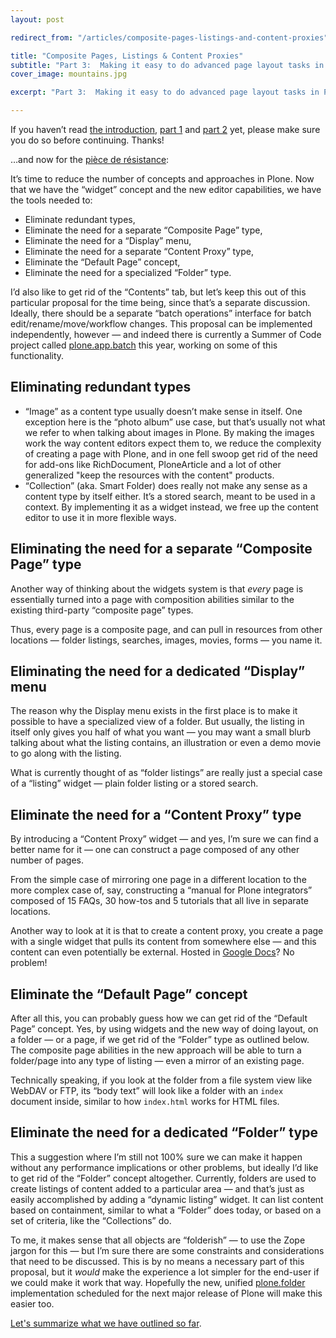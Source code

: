 ```yaml
---
layout: post

redirect_from: "/articles/composite-pages-listings-and-content-proxies"

title: "Composite Pages, Listings & Content Proxies"
subtitle: "Part 3:  Making it easy to do advanced page layout tasks in Plone"
cover_image: mountains.jpg

excerpt: "Part 3:  Making it easy to do advanced page layout tasks in Plone"

---
```


<span>If you haven’t</span> read [the introduction], [part 1] and [part 2] yet, please make sure you do so before continuing. Thanks!

…and now for the [pièce de résistance]:

It’s time to reduce the number of concepts and approaches in Plone. Now that we have the “widget” concept and the new editor capabilities, we have the tools needed to:

*   Eliminate redundant types,
*   Eliminate the need for a separate “Composite Page” type,
*   Eliminate the need for a “Display” menu,
*   Eliminate the need for a separate “Content Proxy” type,
*   Eliminate the “Default Page” concept,
*   Eliminate the need for a specialized “Folder” type.

I’d also like to get rid of the “Contents” tab, but let’s keep this out of this particular proposal for the time being, since that’s a separate discussion. Ideally, there should be a separate “batch operations” interface for batch edit/rename/move/workflow changes. This proposal can be implemented independently, however — and indeed there is currently a Summer of Code project called [plone.app.batch] this year, working on some of this functionality.

## Eliminating redundant types

*   “Image” as a content type usually doesn’t make sense in itself. One exception here is the “photo album” use case, but that’s usually not what we refer to when talking about images in Plone. By making the images work the way content editors expect them to, we reduce the complexity of creating a page with Plone, and in one fell swoop get rid of the need for add-ons like RichDocument, PloneArticle and a lot of other generalized "keep the resources with the content" products.
*   “Collection” (aka. Smart Folder) does really not make any sense as a content type by itself either. It’s a stored search, meant to be used in a context. By implementing it as a widget instead, we free up the content editor to use it in more flexible ways.

## Eliminating the need for a separate “Composite Page” type

Another way of thinking about the widgets system is that *every* page is essentially turned into a page with composition abilities similar to the existing third-party “composite page” types.

Thus, every page is a composite page, and can pull in resources from other locations — folder listings, searches, images, movies, forms — you name it.

## Eliminating the need for a dedicated “Display” menu

The reason why the Display menu exists in the first place is to make it possible to have a specialized view of a folder. But usually, the listing in itself only gives you half of what you want — you may want a small blurb talking about what the listing contains, an illustration or even a demo movie to go along with the listing.

What is currently thought of as “folder listings” are really just a special case of a “listing” widget — plain folder listing or a stored search.

## Eliminate the need for a “Content Proxy” type

By introducing a “Content Proxy” widget — and yes, I’m sure we can find a better name for it — one can construct a page composed of any other number of pages.

From the simple case of mirroring one page in a different location to the more complex case of, say, constructing a “manual for Plone integrators” composed of 15 FAQs, 30 how-tos and 5 tutorials that all live in separate locations.

Another way to look at it is that to create a content proxy, you create a page with a single widget that pulls its content from somewhere else — and this content can even potentially be external. Hosted in [Google Docs]? No problem!

## Eliminate the “Default Page” concept

After all this, you can probably guess how we can get rid of the “Default Page” concept. Yes, by using widgets and the new way of doing layout, on a folder — or a page, if we get rid of the “Folder” type as outlined below. The composite page abilities in the new approach will be able to turn a folder/page into any type of listing — even a mirror of an existing page.

Technically speaking, if you look at the folder from a file system view like WebDAV or FTP, its “body text” will look like a folder with an `index` document inside, similar to how `index.html` works for HTML files.

## Eliminate the need for a dedicated “Folder” type

This a suggestion where I’m still not 100% sure we can make it happen without any performance implications or other problems, but ideally I’d like to get rid of the “Folder” concept altogether. Currently, folders are used to create listings of content added to a particular area — and that’s just as easily accomplished by adding a “dynamic listing” widget. It can list content based on containment, similar to what a “Folder” does today, or based on a set of criteria, like the “Collections” do.

To me, it makes sense that all objects are “folderish” — to use the Zope jargon for this — but I’m sure there are some constraints and considerations that need to be discussed. This is by no means a necessary part of this proposal, but it *would* make the experience a lot simpler for the end-user if we could make it work that way. Hopefully the new, unified [plone.folder] implementation scheduled for the next major release of Plone will make this easier too.

[Let's summarize what we have outlined so far].

[the introduction]: /simplifying-plone
[part 1]: /plone-editing
[part 2]: /plone-rich-media
[pièce de résistance]: http://en.wikipedia.org/wiki/Pièce_de_résistance
[plone.app.batch]: http://plone.org/products/plone-app-batch/
[Google Docs]: http://docs.google.com
[plone.folder]: http://plone.org/products/plone/roadmap/191
[Let's summarize what we have outlined so far]: /simplifying-plone-conclusion
